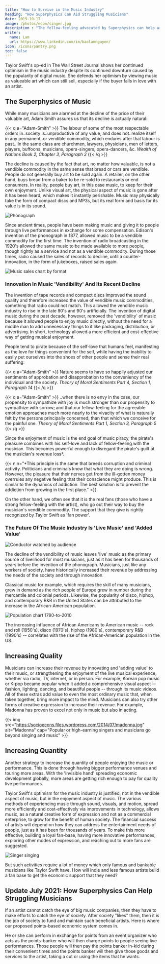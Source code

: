 ```yaml
---
title: "How to Survive in the Music Industry"
heading: "How Superphysics Can Aid Struggling Musicians"
date: 2019-10-17
image: /photos/econ/singer.jpg
description : "The fellow-feeling advocated by Superphysics can help artists survive in the music industry"
writer:
  name: Lam
  url: https://www.linkedin.com/in/baolamnguyen/
icon: /icons/pantry.png
toc: false
---
```




Taylor Swift's op-ed in The Wall Street Journal shows her continued optimism in the music industry despite its continued downturn caused by the popularity of digital music. She defends her optimism by viewing music as valueable art which can still sell, especially if the buyer falls in love with an artist.


## The Superphysics of Music

While many musicians are alarmed at the decline of the price of their valuable art, Adam Smith assures us that its decline is actually natural:

{{< q a="Adam-Smith" >}}
The labour of some of the most respectable orders in..society is..unproductive of any value, and does not..realize itself in any permanent..or vendible commodity, which endures after that labour is past.. In the same class are churchmen, lawyers, physicians, men of letters, players, buffoons, musicians, opera-singers, opera-dancers, &c.
<cite>Wealth of Nations Book 2, Chapter 3, Paragraph 2</cite>
{{< /q >}}

<!-- ![](https://socioecons.files.wordpress.com/2014/07/cartoonmusician-e1404805412419.jpg) -->

The decline is caused by the fact that art, no matter how valuable, is not a vendible commodity in the same sense that bread or cars are vendible. People do not generally buy art to be sold again. A retailer, on the other hand, buys bread from a baker to be re-sold to restaurants or end consumers. In reality, people buy art, in this case music, to keep for their own enjoyment. Unlike visual art, the physical aspect of music is gone after it has been heard, which makes it instantly perishable. Music may physically take the form of compact discs and MP3s, but its real form and basis for its value is in its sound.

![Phonograph](https://socioecons.files.wordpress.com/2014/07/phonograph.jpg)


Since ancient times, people have been making music and giving it to people through live performances in exchange for some compensation. Edison's invention of the phonograph in 1877, allowed music to be a vendible commodity for the first time. The invention of radio broadcasting in the 1920's allowed the same music to be made available to more people, though rightly as a service and not as a vendible commodity. During those times, radio caused the sales of records to decline, until a counter-innovation, in the form of jukeboxes, raised sales again.

![Music sales chart by format](https://socioecons.files.wordpress.com/2014/07/all-music-format-sales-chart.jpg)


### Innovation In Music 'Vendibility' And Its Recent Decline

The invention of tape records and compact discs improved the sound quality and therefore increased the value of vendible music commodities, something that radio could not match. This allowed the vendible music industry to rise in the late 80's and 90's artificially. The invention of digital music during the past decade, however, removed the 'vendibility' of music because it allowed people to enjoy music directly, without the need for a middle man to add unnecessary things to it like packaging, distribution, or advertising. In short, technology allowed a more efficient and cost-effective way of getting musical enjoyment.

<!-- ![](https://socioecons.files.wordpress.com/2014/07/internet-piracy.gif) -->

<!-- Why do people pirate instead of paying? -->

People tend to pirate because of the self-love that humans feel, manifesting as the love for things convenient for the self, while having the inability to easily put ourselves into the shoes of other people and sense their real suffering:

{{< q a="Adam-Smith" >}}
Nature seems to have so happily adjusted our sentiments of approbation and disapprobation to the conveniency of the individual and the society.
<cite>Theory of Moral Sentiments Part 4, Section 1, Paragraph 14</cite>
{{< /q >}}

{{< q a="Adam-Smith" >}}
..when there is no envy in the case, our propensity to sympathize with joy is much stronger than our propensity to sympathize with sorrow; and that our fellow-feeling for the agreeable emotion approaches much more nearly to the vivacity of what is naturally felt by the persons principally concerned, than that which we conceive for the painful one.
<cite>Theory of Moral Sentiments Part 1, Section 3, Paragraph 5</cite>
{{< /q >}}




Since the enjoyment of music is the end goal of music piracy, the pirate's pleasure combines with his self-love and lack of fellow-feeling with the musician. This becomes powerful enough to disregard the pirate's guilt at the musician's revenue loss*. 


{{< n n="*This principle is the same that breeds corruption and criminal activity. Politicians and criminals know that what they are doing is wrong. However, the pleasure that their nerves get from the ill-gotten money overrules any negative feeling that their conscience might produce. This is similar to the dynamics of addiction. The best solution is to prevent the addiction from growing in the first place." >}}




On the other hand, we often see that it is the real fans (those who have a strong fellow-feeling with the artist), who go out their way to buy the musician's vendible commodity. The support that they give is rightly recognized by Taylor Swift as 'fan power'.


### The Future Of The Music Industry Is 'Live Music' and 'Added Value'

![Conductor watched by audience](https://socioecons.files.wordpress.com/2014/07/simon-rattle.jpg)


The decline of the vendibility of music leaves 'live' music as the primary source of livelihood for most musicians, just as it has been for thousands of years before the invention of the phonograph. Musicians, just like any workers of society, have historically increased their revenue by addressing the needs of the society and through innovation. 

Classical music for example, which requires the skill of many musicians, grew in demand as the rich people of Europe grew in number during the mercantile and colonial periods. Likewise, the popularity of disco, hiphop, and contemporary R&B in the United States can be attributed to the increase in the African-American population.

![Population chart 1790-to-2010](https://socioecons.files.wordpress.com/2014/07/population-2-chart-1790-to-2010.jpg)


The increasing influence of African Americans to American music -- rock and roll (1950's), disco (1970's), hiphop (1980's), contemporary R&B (1990's) -- correlates with the rise of the African-American population in the US.


## Increasing Quality

Musicians can increase their revenue by innovating and 'adding value' to their music, or strengthening the enjoyment of the live musical experience, whether via radio, TV, internet, or in person. For example, Korean pop music or K-pop became popular when it added a comprehensive visual aspect -- fashion, lighting, dancing, and beautiful people -- through its music videos. All of these extras add value to even the most ordinary music that, when taken together, bring more impact to the mind. Musicians can also try other forms of creative expression to increase their revenue. For example, Madonna has proven to excel not only in music but also in acting.


{{< img src="https://socioecons.files.wordpress.com/2014/07/madonna.jpg" alt="Madonna" cap="Popular or high-earning singers and musicians go beyond singing and music" >}}


## Increasing Quantity

Another strategy to increase the quantity of people enjoying the music or performance. This is done through having bigger performance venues and touring more areas. With the 'invisible hand' spreading economic development globally, more areas are getting rich enough to pay for quality live performances.

<!-- ![](https://socioecons.files.wordpress.com/2014/07/backstreetboysviet.jpg) -->

Taylor Swift's optimism for the music industry is justified, not in the vendible aspect of music, but in the enjoyment aspect of music. The various methods of experiencing music through sound, visuals, and motion, spread more efficiently and cost-effectively via improvements in technology, allows music, as a natural creative form of expression and not as a commercial enterprise, to grow for the benefit of human society. The financial success of artists will depend on how they can address the entertainment needs of people, just as it has been for thousands of years. To make this more effective, building a loyal fan-base, having more innovative performances, exploring other modes of expression, and reaching out to more fans are suggested.

![Singer singing](https://sorasystem.sirv.com/photos/singer.jpg)


But such activities require a lot of money which only famous and bankable musicians like Taylor Swift have. How will indie and less famous artists build a fan base to get the economic support that they need?


## Update July 2021: How Superphysics Can Help Struggling Musicians

<!-- July 2021 --> 

If an artist cannot catch the eye of big music companies, then they have to make efforts to catch the eye of society. After society "likes" them, then it is the job of society to fund and maintain such beneficial artists. Here is where our proposed points-based economic system comes in. 

He or she can perform in exchange for points from an event organizer who acts as the points-banker who will then charge points to people seeing live performances. Those people will then pay the points banker in-kid during their convenient times and the points banker will then give those goods and services to the artist, taking a cut or using the items that he wants. 

<!-- A pantrynomy is a community-based economic social network that funnels its excess revenues to funding employment that supports society, such as newsmaking and the arts. This prevents media from being corrupted into telling lies and artists from selling out. -->


<!-- me date="May 12, 2022"
Basic Universal Revenue can maintain artists so that they can continue pursuing their passion even during disasters such as the current pandemic.
/me -->